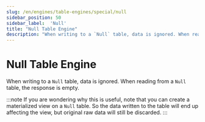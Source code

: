 ```yaml
---
slug: /en/engines/table-engines/special/null
sidebar_position: 50
sidebar_label:  'Null'
title: "Null Table Engine"
description: "When writing to a `Null` table, data is ignored. When reading from a `Null` table, the response is empty."
---
```


# Null Table Engine

When writing to a `Null` table, data is ignored. When reading from a `Null` table, the response is empty.

:::note
If you are wondering why this is useful, note that you can create a materialized view on a `Null` table. So the data written to the table will end up affecting the view, but original raw data will still be discarded.
:::
